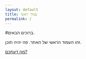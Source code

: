 ```yaml
---
layout: default
title: עמוד ראשי
permalink: /
---
```

#ברוכים הבאים. 

זהו העמוד הראשי של האתר. פה יהיה תוכן.

[מה דעתכם?]

[מה דעתכם?]: {{site.repo-url}}/../../issues/
